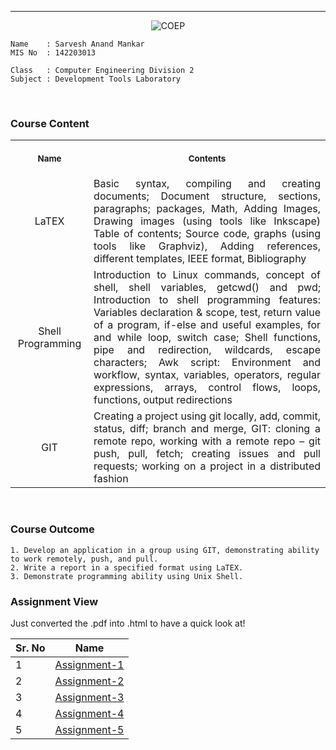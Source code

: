<hr>

<p align="center">
  <img src="https://user-images.githubusercontent.com/79782433/213098224-db5625c9-691d-4287-9505-f6cbbad53d0c.jpg", alt="COEP">
</p>

```httpx
Name    : Sarvesh Anand Mankar
MIS No  : 142203013

Class   : Computer Engineering Division 2
Subject : Development Tools Laboratory
```

<br>

<h3> Course Content</h3>
<table>
<tr>
<th align="center">
<img width="200" height="1">
<p> 
<small>
Name
</small>
</p>
</th>
<th align="center">
<img width="441" height="1">
<p> 
<small>
Contents
</small>
</p>
</th>
</tr>
<tr>
<td align="center">
LaTEX
</td>
<td align="justify">
Basic syntax, compiling and creating documents; Document structure, sections, 
paragraphs; packages, Math, Adding Images, Drawing images (using tools like Inkscape) Table 
of contents; Source code, graphs (using tools like Graphviz), Adding references, different 
templates, IEEE format, Bibliography
  
</td>
</tr>
  
<tr>
<td align="center">
Shell Programming 
</td>
<td align="justify">
Introduction to Linux commands, concept of shell, shell variables, 
getcwd() and pwd; Introduction to shell programming features: Variables declaration & scope, 
test, return value of a program, if-else and useful examples, for and while loop, switch case; 
Shell functions, pipe and redirection, wildcards, escape characters; Awk script: Environment and 
workflow, syntax, variables, operators, regular expressions, arrays, control flows, loops, 
functions, output redirections
  
</td>
</tr>
  
<tr>
<td align="center">
GIT
</td>
    
<td align="justify">
Creating a project using git locally, add, commit, status, diff; branch and merge, GIT: 
cloning a remote repo, working with a remote repo – git push, pull, fetch; creating issues and pull 
requests; working on a project in a distributed fashion
</td>
</tr>
  
</table>

<br>

<h3> Course Outcome</h3>
  
  ```httpx
1. Develop an application in a group using GIT, demonstrating ability to work remotely, push, and pull. 
2. Write a report in a specified format using LaTEX. 
3. Demonstrate programming ability using Unix Shell.
```

<h3> Assignment View</h3>
  <p>Just converted the .pdf into .html to have a quick look at!</p>

<div align="center">

| Sr. No   |                                  Name                           | 
|----------|:---------------------------------------------------------------:|
|     1    |  <a href="./View-Pdf-Online/Assignment-1.html">Assignment-1</a> |
|     2    |  <a href="./View-Pdf-Online/Assignment-4.html">Assignment-2</a> |
|     3    |  <a href="./View-Pdf-Online/Assignment-4.html">Assignment-3</a> |
|     4    |  <a href="./View-Pdf-Online/Assignment-4.html">Assignment-4</a> |
|     5    |  <a href="./View-Pdf-Online/Assignment-4.html">Assignment-5</a> |


</div>

